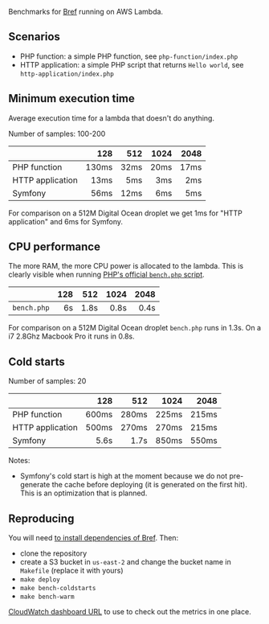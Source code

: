 Benchmarks for [Bref](https://github.com/mnapoli/bref) running on AWS Lambda.

## Scenarios

- PHP function: a simple PHP function, see `php-function/index.php`
- HTTP application: a simple PHP script that returns `Hello world`, see `http-application/index.php`

## Minimum execution time

Average execution time for a lambda that doesn't do anything.

Number of samples: 100-200

|                  | 128   | 512  | 1024 | 2048 |
|------------------|------:|-----:|-----:|-----:|
| PHP function     | 130ms | 32ms | 20ms | 17ms |
| HTTP application |  13ms |  5ms |  3ms |  2ms |
| Symfony          |  56ms | 12ms |  6ms |  5ms |

For comparison on a 512M Digital Ocean droplet we get 1ms for "HTTP application" and 6ms for Symfony.

## CPU performance

The more RAM, the more CPU power is allocated to the lambda. This is clearly visible when running [PHP's official `bench.php` script](https://github.com/php/php-src/blob/master/Zend/bench.php).

|                  | 128   | 512  | 1024 | 2048 |
|------------------|------:|-----:|-----:|-----:|
| `bench.php`      |    6s | 1.8s | 0.8s | 0.4s |

For comparison on a 512M Digital Ocean droplet `bench.php` runs in 1.3s. On a i7 2.8Ghz Macbook Pro it runs in 0.8s.

## Cold starts

Number of samples: 20

|                  | 128   | 512   | 1024  | 2048  |
|------------------|------:|------:|------:|------:|
| PHP function     | 600ms | 280ms | 225ms | 215ms |
| HTTP application | 500ms | 270ms | 270ms | 215ms |
| Symfony          |  5.6s |  1.7s | 850ms | 550ms |

Notes:

- Symfony's cold start is high at the moment because we do not pre-generate the cache before deploying (it is generated on the first hit). This is an optimization that is planned.

## Reproducing

You will need [to install dependencies of Bref](https://bref.sh/docs/installation.html). Then:

- clone the repository
- create a S3 bucket in `us-east-2` and change the bucket name in `Makefile` (replace it with yours)
- `make deploy`
- `make bench-coldstarts`
- `make bench-warm`

[CloudWatch dashboard URL](https://us-east-2.console.aws.amazon.com/cloudwatch/home?region=us-east-2#metricsV2:graph=~(metrics~(~(~'AWS*2fLambda~'Invocations~'FunctionName~'bref-benchmark-php-function-128~(stat~'Sum~yAxis~'right~period~900))~(~'.~'Duration~'.~'.~(stat~'Minimum~period~900))~(~'...~(stat~'Average~period~900))~(~'...~(stat~'Maximum~period~900))~(~'.~'Invocations~'.~'bref-benchmark-php-function-512~(stat~'Sum~yAxis~'right~period~900))~(~'.~'Duration~'.~'.~(stat~'Minimum~period~900))~(~'...~(stat~'Average~period~900))~(~'...~(stat~'Maximum~period~900))~(~'.~'Invocations~'.~'bref-benchmark-php-function-1024~(stat~'Sum~yAxis~'right~period~900))~(~'.~'Duration~'.~'.~(stat~'Minimum~period~900))~(~'...~(stat~'Average~period~900))~(~'...~(stat~'Maximum~period~900))~(~'.~'Invocations~'.~'bref-benchmark-php-function-2048~(stat~'Sum~yAxis~'right~period~900))~(~'.~'Duration~'.~'.~(stat~'Minimum~period~900))~(~'...~(stat~'Average~period~900))~(~'...~(stat~'Maximum~period~900))~(~'.~'Invocations~'.~'bref-benchmark-http-application-128~(period~900~stat~'Sum~yAxis~'right))~(~'.~'Duration~'.~'.~(period~900~stat~'Minimum))~(~'...~(period~900~stat~'Average))~(~'...~(period~900~stat~'Maximum))~(~'.~'Invocations~'.~'bref-benchmark-http-application-512~(period~900~stat~'Sum~yAxis~'right))~(~'.~'Duration~'.~'.~(period~900~stat~'Minimum))~(~'...~(period~900~stat~'Average))~(~'...~(period~900~stat~'Maximum))~(~'.~'Invocations~'.~'bref-benchmark-http-application-1024~(period~900~stat~'Sum~yAxis~'right))~(~'.~'Duration~'.~'.~(period~900~stat~'Minimum))~(~'...~(period~900~stat~'Average))~(~'...~(period~900~stat~'Maximum))~(~'.~'Invocations~'.~'bref-benchmark-http-application-2048~(period~900~stat~'Sum~yAxis~'right))~(~'.~'Duration~'.~'.~(period~900~stat~'Minimum))~(~'...~(period~900~stat~'Average))~(~'...~(period~900~stat~'Maximum))~(~'.~'Invocations~'.~'bref-benchmark-php-bench-128~(period~900~stat~'Sum~yAxis~'right~color~'*23c7c7c7))~(~'.~'Duration~'.~'.~(period~900~stat~'Minimum))~(~'...~(period~900~stat~'Average~color~'*232ca02c))~(~'...~(period~900~stat~'Maximum))~(~'.~'Invocations~'.~'bref-benchmark-php-bench-512~(period~900~stat~'Sum~yAxis~'right~color~'*23c7c7c7))~(~'.~'Duration~'.~'.~(period~900~stat~'Minimum~color~'*23d62728))~(~'...~(period~900~stat~'Average~color~'*232ca02c))~(~'...~(period~900~stat~'Maximum))~(~'.~'Invocations~'.~'bref-benchmark-php-bench-1024~(period~900~stat~'Sum~yAxis~'right~color~'*23c7c7c7))~(~'.~'Duration~'.~'.~(period~900~stat~'Minimum~color~'*23d62728))~(~'...~(period~900~stat~'Average~color~'*231f77b4))~(~'...~(period~900~stat~'Maximum~color~'*232ca02c))~(~'.~'Invocations~'.~'bref-benchmark-php-bench-2048~(period~900~stat~'Sum~yAxis~'right~color~'*23c7c7c7))~(~'.~'Duration~'.~'.~(period~900~stat~'Minimum~color~'*23d62728))~(~'...~(period~900~stat~'Average~color~'*231f77b4))~(~'...~(period~900~stat~'Maximum~color~'*232ca02c)))~view~'singleValue~stacked~false~region~'us-east-2~start~'-PT15M~end~'P0D~yAxis~(left~(min~0)~right~(min~0)));namespace=~'AWS*2fLambda;dimensions=~'FunctionName) to use to check out the metrics in one place.
